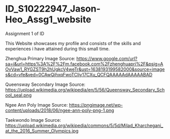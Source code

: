 # ID_S10222947_Jason-Heo_Assg1_website

Assignment 1 of ID

This Website showcases my profile and consists of the skills and experiences i have attained during this small time.

Zhenghua Primary Image Source: https://www.google.com/url?sa=i&url=https%3A%2F%2Fm.facebook.com%2Fzhenghuapri%2F&psig=AOvVaw1_RYGZST9h2hUgkcV4weTr&ust=1638193199582000&source=images&cd=vfe&ved=0CAwQjhxqFwoTCIiy17CXu_QCFQAAAAAdAAAAABAD

Queensway Secondary Image Source: https://upload.wikimedia.org/wikipedia/en/5/56/Queensway_Secondary_School_seal.png

Ngee Ann Poly Image Source: https://pngimage.net/wp-content/uploads/2018/06/ngee-ann-poly-png-1.png

Taekwondo Image Source: https://upload.wikimedia.org/wikipedia/commons/5/5d/Milad_Kharchegani_at_the_2016_Summer_Olympics.jpg
